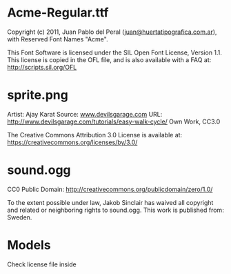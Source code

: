 # Acme-Regular.ttf
Copyright (c) 2011, Juan Pablo del Peral (juan@huertatipografica.com.ar), 
with Reserved Font Names "Acme".

This Font Software is licensed under the SIL Open Font License, Version 1.1.
This license is copied in the OFL file, and is also available with a FAQ at:
http://scripts.sil.org/OFL

# sprite.png
Artist: Ajay Karat Source: www.devilsgarage.com URL: http://www.devilsgarage.com/tutorials/easy-walk-cycle/ Own Work, CC3.0

The Creative Commons Attribution 3.0 License is available at:
https://creativecommons.org/licenses/by/3.0/

# sound.ogg
CC0 Public Domain:
http://creativecommons.org/publicdomain/zero/1.0/

To the extent possible under law, Jakob Sinclair has waived all copyright and related or neighboring rights to sound.ogg. This work is published from: Sweden.

# Models
Check license file inside

